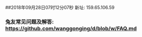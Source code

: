 ##2018年09月28日07时12分07秒 新址: 159.65.106.59
### 兔友常见问题及解答: https://github.com/wanggonging/d/blob/w/FAQ.md
